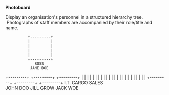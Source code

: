 **Photoboard**

Display an organisation's personnel in a structured hierarchy tree. &nbsp;Photographs of staff members are accompanied by their role/title and name.

              +---------+              
              |         |              
              |         |              
              |         |              
              |         |              
              +---------+              
                 BOSS                  
               JANE DOE                                                               
+---------+   +---------+   +---------+
|         |   |         |   |         |
|         |   |         |   |         |
|         |   |         |   |         |
|         |   |         |   |         |
+---------+   +---------+   +---------+
   I.T.          CARGO         SALES   
 JOHN DOO       JILL GROW     JACK WOE 



